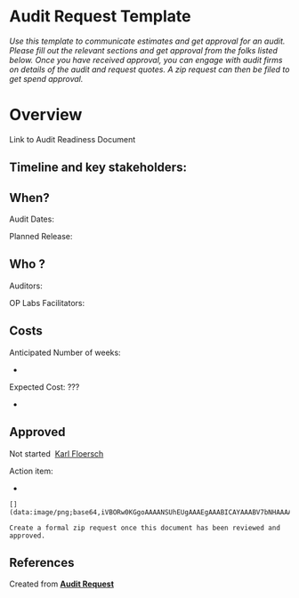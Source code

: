 # Audit Request Template
*Use this template to communicate estimates and get approval for an audit. Please fill out the relevant sections and get approval from the folks listed below. Once you have received approval, you can engage with audit firms on details of the audit and request quotes. A zip request can then be filed to get spend approval.*

# **Overview**

Link to Audit Readiness Document

## **Timeline and key stakeholders:**

## **When?**

Audit Dates:

Planned Release:

## **Who ?**

Auditors:

OP Labs Facilitators:

## **Costs**

Anticipated Number of weeks:

- 

Expected Cost: ???

- 

## **Approved**

Not started  [Karl Floersch](mailto:karl@oplabs.co)

Action item:

- 
    
    [](data:image/png;base64,iVBORw0KGgoAAAANSUhEUgAAAEgAAABICAYAAABV7bNHAAAA1ElEQVR4Ae3bMQ4BURSFYY2xBuwQ7BIkTGxFRj9Oo9RdkXn5TvL3L19u+2ZmZmZmZhVbpH26pFcaJ9IrndMudb/CWadHGiden1bll9MIzqd79SUd0thY20qga4NA50qgoUGgoRJo/NL/V/N+QIAAAQIECBAgQIAAAQIECBAgQIAAAQIECBAgQIAAAQIECBAgQIAAAQIECBAgQIAAAQIEyFeEZyXQpUGgUyXQrkGgTSVQl/qGcG5pnkq3Sn0jOMv0k3Vpm05pmNjfsGPalFyOmZmZmdkbSS9cKbtzhxMAAAAASUVORK5CYII=)
    
    Create a formal zip request once this document has been reviewed and approved.
    

## References

Created from [**Audit Request**](https://www.notion.so/Audit-Request-1a8f153ee1628045b467c262fae21975?pvs=21)